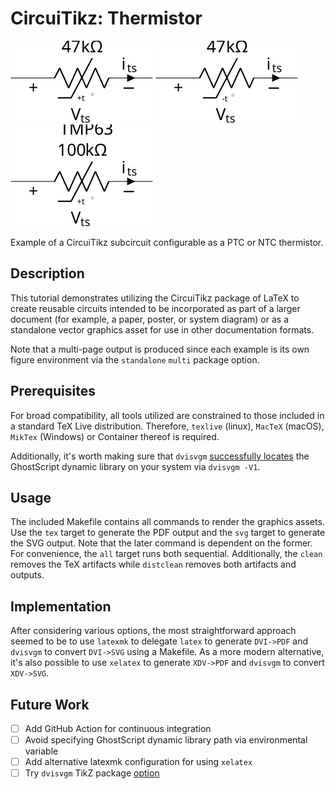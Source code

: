 # CircuiTikz: Thermistor

![image info](example-1.svg "SVG output of PTC")
![image info](example-2.svg "SVG output of NTC")
![image info](example-3.svg "SVG output of PTC with Part Number")

Example of a CircuiTikz subcircuit configurable as a PTC or NTC thermistor.

## Description

This tutorial demonstrates utilizing the CircuiTikz package of LaTeX to create
reusable circuits intended to be incorporated as part of a larger document 
(for example, a paper, poster, or system diagram) or as a standalone vector
graphics asset for use in other documentation formats.

Note that a multi-page output is produced since each example is its own figure
environment via the `standalone` `multi` package option.

## Prerequisites

For broad compatibility, all tools utilized are constrained to those included
in a standard TeX Live distribution. Therefore, `texlive` (linux), `MacTeX` (macOS), `MikTex` (Windows) or Container thereof is required.

Additionally, it's worth making sure that `dvisvgm` [successfully locates](
https://dvisvgm.de/FAQ/) the GhostScript dynamic library on your system via
`dvisvgm -V1`.

## Usage

The included Makefile contains all commands to render the graphics assets.
Use the `tex` target to generate the PDF output and the `svg` target to
generate the SVG output. Note that the later command is dependent on the
former. For convenience, the `all` target runs both sequential. Additionally,
the `clean` removes the TeX artifacts while `distclean` removes both artifacts
and outputs.

## Implementation

After considering various options, the most straightforward approach seemed
to be to use `latexmk` to delegate `latex` to generate `DVI->PDF` and `dvisvgm`
to convert `DVI->SVG` using a Makefile. As a more modern alternative, it's
also possible to use `xelatex` to generate `XDV->PDF` and `dvisvgm` to convert
`XDV->SVG`.

## Future Work

- [ ] Add GitHub Action for continuous integration
- [ ] Avoid specifying GhostScript dynamic library path via environmental variable
- [ ] Add alternative latexmk configuration for using `xelatex`
- [ ] Try `dvisvgm` TikZ package [option](https://tikz.dev/drivers#sec-10.2.4)